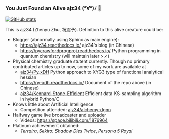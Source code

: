 ### You Just Found an Alive ajz34 (°∀°)ﾉ 👋

<!--
**ajz34/ajz34** is a ✨ _special_ ✨ repository because its `README.md` (this file) appears on your GitHub profile.

Here are some ideas to get you started:

- 🔭 I’m currently working on ...
- 🌱 I’m currently learning ...
- 👯 I’m looking to collaborate on ...
- 🤔 I’m looking for help with ...
- 💬 Ask me about ...
- 📫 How to reach me: ...
- 😄 Pronouns: ...
- ⚡ Fun fact: ...
-->

[![GitHub stats](https://github-readme-stats.vercel.app/api?username=ajz34)](https://github.com/anuraghazra/github-readme-stats)

This is ajz34 (Zhenyu Zhu, 祝震予). Definition to this alive creature could be:
- Blogger (abnormally using Sphinx as main engine):
  - https://ajz34.readthedocs.io/ ajz34's blog (in Chinese)
  - https://pycrawfordprogproj.readthedocs.io/ Python programming in quantum chemistry (will maintain later >.<)
- Physical chemistry graduate stutent currently. Though no primary contributed articles up to now, some of my work are available at
  - [ajz34/Py_xDH](https://github.com/ajz34/Py_xDH) Python approach to XYG3 type of functional analytical hessian
  - https://py-xdh.readthedocs.io/ Document of the repo above (in Chinese)
  - [ajz34/Kennard-Stone-Efficient](https://github.com/ajz34/Kennard-Stone-Efficient) Efficient data KS-sampling algorithm in hybrid Python/C
- Knows little about Artificial Intelligence
   - Competition attended: [ajz34/alchemy-dgnn](https://github.com/ajz34/alchemy-dgnn)
- Halfway game live broadcaster and uploader
  - Videos: https://space.bilibili.com/1876964
- Platinum achievement obtained:
  - *Terraira*, *Sekiro: Shadow Dies Twice*, *Persona 5 Royal*
